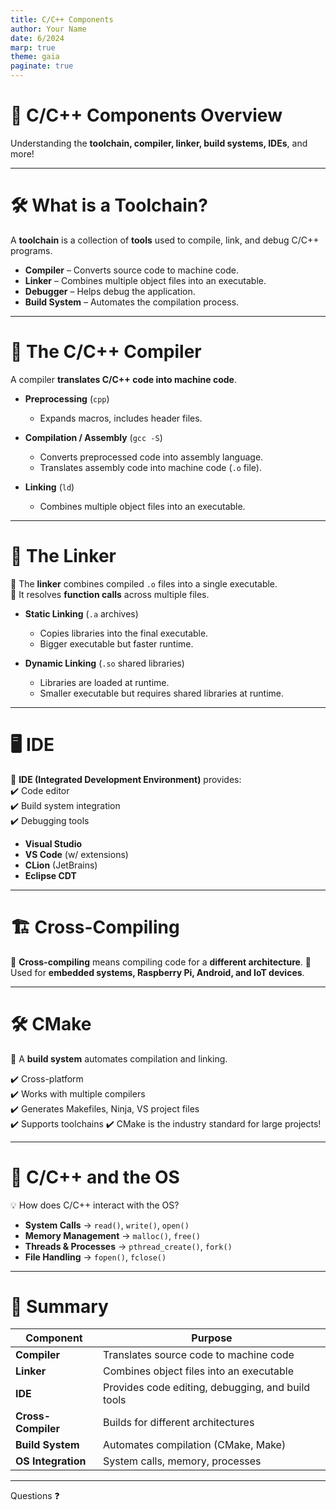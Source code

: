 ```yaml
---
title: C/C++ Components
author: Your Name
date: 6/2024
marp: true
theme: gaia
paginate: true
---
```


# 🚀 C/C++ Components Overview

Understanding the **toolchain, compiler, linker, build systems, IDEs**, and more!

---

# 🛠️ What is a Toolchain?

A **toolchain** is a collection of **tools** used to compile, link, and debug C/C++ programs.

- **Compiler** – Converts source code to machine code.  
- **Linker** – Combines multiple object files into an executable.  
- **Debugger** – Helps debug the application.  
- **Build System** – Automates the compilation process.  

---

# 🔧 The C/C++ Compiler

A compiler **translates C/C++ code into machine code**.

- **Preprocessing** (`cpp`)  
   - Expands macros, includes header files.  

- **Compilation / Assembly** (`gcc -S`)  
   - Converts preprocessed code into assembly language.  
   - Translates assembly code into machine code (`.o` file).  

- **Linking** (`ld`)  
   - Combines multiple object files into an executable.  


---

# 🔗 The Linker

🔹 The **linker** combines compiled `.o` files into a single executable.  
🔹 It resolves **function calls** across multiple files.

- **Static Linking** (`.a` archives)  
   - Copies libraries into the final executable.  
   - Bigger executable but faster runtime.  

- **Dynamic Linking** (`.so` shared libraries)  
   - Libraries are loaded at runtime.  
   - Smaller executable but requires shared libraries at runtime.  


---

# 🖥️ IDE 

🔹 **IDE (Integrated Development Environment)** provides:  
✔️ Code editor  
✔️ Build system integration  
✔️ Debugging tools  

- **Visual Studio** 
- **VS Code** (w/ extensions)  
- **CLion** (JetBrains)  
- **Eclipse CDT**  

---

# 🏗️ Cross-Compiling

🔹 **Cross-compiling** means compiling code for a **different architecture**.
🔹 Used for **embedded systems, Raspberry Pi, Android, and IoT devices**.

---

# 🛠️ CMake 

🔹 A **build system** automates compilation and linking.

✔️ Cross-platform  
✔️ Works with multiple compilers  
✔️ Generates Makefiles, Ninja, VS project files  
✔️ Supports toolchains
✔️ CMake is the industry standard for large projects!

---

# 🔌 C/C++ and the OS

💡 How does C/C++ interact with the OS?
- **System Calls** → `read()`, `write()`, `open()`
- **Memory Management** → `malloc()`, `free()`
- **Threads & Processes** → `pthread_create()`, `fork()`
- **File Handling** → `fopen()`, `fclose()`


---

# 🎯 Summary

| Component | Purpose |
|-----------|---------|
| **Compiler** | Translates source code to machine code |
| **Linker** | Combines object files into an executable |
| **IDE** | Provides code editing, debugging, and build tools |
| **Cross-Compiler** | Builds for different architectures |
| **Build System** | Automates compilation (CMake, Make) |
| **OS Integration** | System calls, memory, processes |

---

Questions ❓
